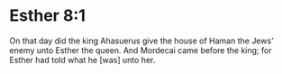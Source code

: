 # Esther 8:1

On that day did the king Ahasuerus give the house of Haman the Jews’ enemy unto Esther the queen. And Mordecai came before the king; for Esther had told what he [was] unto her.